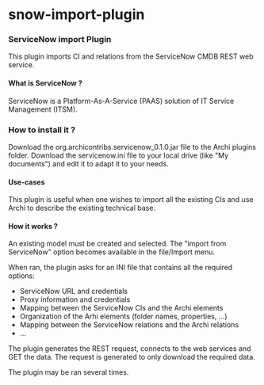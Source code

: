 snow-import-plugin
==================

### ServiceNow import Plugin
This plugin imports CI and relations from the ServiceNow CMDB REST web service.

#### What is ServiceNow ?
ServiceNow is a Platform-As-A-Service (PAAS) solution of IT Service Management (ITSM).

### How to install it ?
Download the org.archicontribs.servicenow_0.1.0.jar file to the Archi plugins folder.
Download the servicenow.ini file to your local drive (like "My documents") and edit it to adapt it to your needs.

#### Use-cases
This plugin is useful when one wishes to import all the existing CIs and use Archi to describe the existing technical base.

#### How it works ?
An existing model must be created and selected. The "import from ServiceNow" option becomes available in the file/Import menu.

When ran, the plugin asks for an INI file that contains all the required options:
   - ServiceNow URL and credentials
   - Proxy information and credentials
   - Mapping between the ServiceNow CIs and the Archi elements
   - Organization of the Arhi elements (folder names, properties, ...)
   - Mapping between the ServiceNow relations and the Archi relations
   - ...

The plugin generates the REST request, connects to the web services and GET the data. The request is generated to only download the required data.

The plugin may be ran several times.